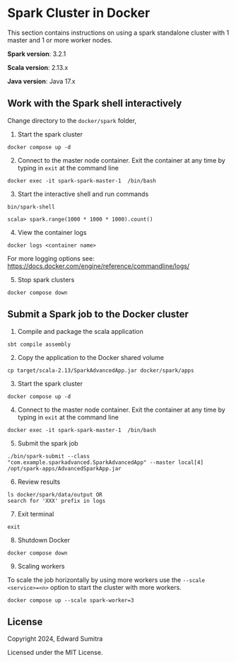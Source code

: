 # Spark Cluster in Docker
This section contains instructions on using a spark standalone cluster with 1 master and 1 or more worker nodes.

**Spark version**: 3.2.1

**Scala version**: 2.13.x

**Java version**: Java 17.x

## Work with the Spark shell interactively
Change directory to the `docker/spark` folder,

1. Start the spark cluster
```
docker compose up -d
```

2. Connect to the master node container. Exit the container at any time by typing in ```exit``` at the command line
```
docker exec -it spark-spark-master-1  /bin/bash
```

3. Start the interactive shell and run commands
```
bin/spark-shell

scala> spark.range(1000 * 1000 * 1000).count()
```

4. View the container logs
```
docker logs <container name>
```
For more logging options see: https://docs.docker.com/engine/reference/commandline/logs/


5. Stop spark clusters
```
docker compose down
```


## Submit a Spark job to the Docker cluster
1. Compile and package the scala application
```
sbt compile assembly
```

2. Copy the application to the Docker shared volume
```
cp target/scala-2.13/SparkAdvancedApp.jar docker/spark/apps
```

3. Start the spark cluster
```
docker compose up -d
```

4. Connect to the master node container. Exit the container at any time by typing in ```exit``` at the command line
```
docker exec -it spark-spark-master-1  /bin/bash
```

5. Submit the spark job
```
./bin/spark-submit --class "com.example.sparkadvanced.SparkAdvancedApp" --master local[4] /opt/spark-apps/AdvancedSparkApp.jar
```

6. Review results
```
ls docker/spark/data/output OR
search for 'XXX' prefix in logs
```

7. Exit terminal
```
exit
```

8. Shutdown Docker
```
docker compose down
```

9. Scaling workers

To scale the job horizontally by using more workers use the `--scale <service>=<n>` option to start the cluster with more workers.

```
docker compose up --scale spark-worker=3
```

## License
Copyright 2024, Edward Sumitra

Licensed under the MIT License.